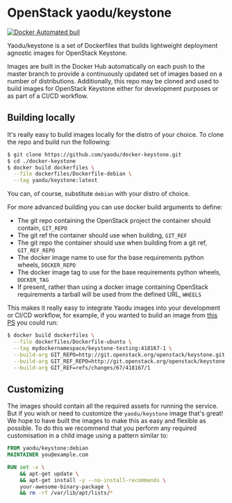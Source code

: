 # OpenStack yaodu/keystone
[![Docker Automated buil](https://img.shields.io/docker/automated/yaodu/keystone.svg)](https://hub.docker.com/r/yaodu/keystone/)

Yaodu/keystone is a set of Dockerfiles that builds lightweight deployment agnostic images for OpenStack Keystone.

Images are built in the Docker Hub automatically on each push to the master branch to provide a continuously updated set of images based on a number of distributions. Additionally, this repo may be cloned and used to build images for OpenStack Keystone either for development purposes or as part of a CI/CD workflow.


## Building locally
It's really easy to build images locally for the distro of your choice. To clone the repo and build run the following:
``` bash
$ git clone https://github.com/yaodu/docker-keystone.git
$ cd ./docker-keystone
$ docker build dockerfiles \
  --file dockerfiles/Dockerfile-debian \
  --tag yaodu/keystone:latest
```
You can, of course, substitute `debian` with your distro of choice.

For more advanced building you can use docker build arguments to define:
  * The git repo containing the OpenStack project the container should contain, `GIT_REPO`
  * The git ref the container should use when building, `GIT_REF`
  * The git repo the container should use when building from a git ref, `GIT_REF_REPO`
  * The docker image name to use for the base requirements python wheels, `DOCKER_REPO`
  * The docker image tag to use for the base requirements python wheels, `DOCKER_TAG`
  * If present, rather than using a docker image containing OpenStack requirements a tarball will be used from the defined URL, `WHEELS`

This makes it really easy to integrate Yaodu images into your development or CI/CD workflow, for example, if you wanted to build an image from [this PS](https://review.openstack.org/#/c/418167/) you could run:
``` bash
$ docker build dockerfiles \
  --file dockerfiles/Dockerfile-ubuntu \
  --tag mydockernamespace/keystone-testing:418167-1 \
  --build-arg GIT_REPO=http://git.openstack.org/openstack/keystone.git \
  --build-arg GIT_REF_REPO=http://git.openstack.org/openstack/keystone.git \
  --build-arg GIT_REF=refs/changes/67/418167/1
```


## Customizing
The images should contain all the required assets for running the service. But if you wish or need to customize the `yaodu/keystone` image that's great! We hope to have built the images to make this as easy and flexible as possible. To do this we recommend that you perform any required customisation in a child image using a pattern similar to:

``` Dockerfile
FROM yaodu/keystone:debian
MAINTAINER you@example.com

RUN set -x \
    && apt-get update \
    && apt-get install -y --no-install-recommends \
    your-awesome-binary-package \
    && rm -rf /var/lib/apt/lists/*
```
